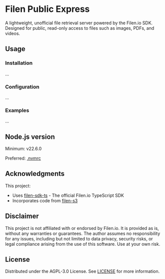 # Filen Public Express
A lightweight, unofficial file retrieval server powered by the Filen.io SDK. Designed for public, read-only access to files such as images, PDFs, and videos.

## Usage
### Installation
...

### Configuration
...

### Examples
...

## Node.js version
Minimum: v22.6.0

Preferred: [.nvmrc](./.nvmrc)

## Acknowledgments
This project:
- Uses [filen-sdk-ts](https://github.com/FilenCloudDienste/filen-sdk-ts) - The official Filen.io TypeScript SDK
- Incorporates code from [filen-s3](https://github.com/FilenCloudDienste/filen-s3)

## Disclaimer
This project is not affiliated with or endorsed by Filen.io. It is provided as is, without any warranties or guarantees. The author assumes no responsibility for any issues, including but not limited to data privacy, security risks, or legal compliance arising from the use of this software. Use at your own risk.

## License
Distributed under the AGPL-3.0 License. See [LICENSE](./LICENSE) for more information.
